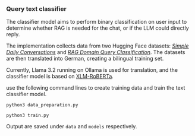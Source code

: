 ### Query text classifier

The classifier model aims to perform binary classification on user input to determine whether RAG is needed for the chat, or if the LLM could directly reply.

The implementation collects data from two Hugging Face datasets: [*Simple Daily Conversations*](https://huggingface.co/datasets/aarohanverma/simple-daily-conversations-cleaned) and [*RAG Domain Query Classification*](https://huggingface.co/datasets/Arun63/rag_domain_query_classification). The datasets are then translated into German, creating a bilingual training set.

Currently, Llama 3.2 running on Ollama is used for translation, and the classifier model is based on [XLM-RoBERTa](https://huggingface.co/docs/transformers/en/model_doc/xlm-roberta).

use the following command lines to create training data and train the text classifier model.

```
python3 data_preparation.py
```

```
python3 train.py
```

Output are saved under `data` and `models` respectively.